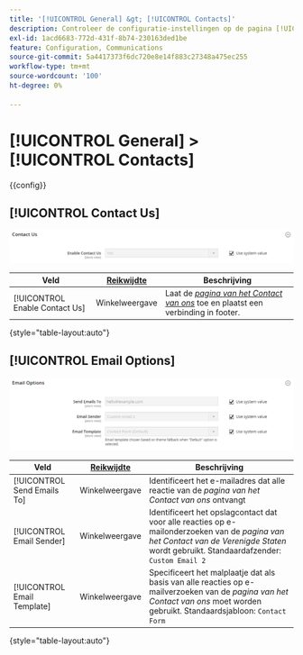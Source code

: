 ```yaml
---
title: '[!UICONTROL General] &gt; [!UICONTROL Contacts]'
description: Controleer de configuratie-instellingen op de pagina [!UICONTROL General] &gt; [!UICONTROL Contacts] van Commerce Admin.
exl-id: 1acd6683-772d-431f-8b74-230163ded1be
feature: Configuration, Communications
source-git-commit: 5a4417373f6dc720e8e14f883c27348a475ec255
workflow-type: tm+mt
source-wordcount: '100'
ht-degree: 0%

---
```


# [!UICONTROL General] > [!UICONTROL Contacts]

{{config}}

## [!UICONTROL Contact Us]

![ Contact ons ](./assets/contacts-contact-us.png)<!-- zoom -->

<!-- [Contact Us](https://experienceleague.adobe.com/nl/docs/commerce-admin/start/setup/store-details#contact-us-form) -->

| Veld | [ Reikwijdte ](../../getting-started/websites-stores-views.md#scope-settings) | Beschrijving |
|--- |--- |--- |
| [!UICONTROL Enable Contact Us] | Winkelweergave | Laat de [_pagina van het Contact van ons_](../../getting-started/store-details.md#contact-us-form) toe en plaatst een verbinding in footer. |

{style="table-layout:auto"}

## [!UICONTROL Email Options]

![ E-mailopties ](./assets/contacts-email-options.png)<!-- zoom -->

<!-- [Email Options](https://experienceleague.adobe.com/nl/docs/commerce-admin/start/setup/store-details#contact-us-form) -->

| Veld | [ Reikwijdte ](../../getting-started/websites-stores-views.md#scope-settings) | Beschrijving |
|--- |--- |--- |
| [!UICONTROL Send Emails To] | Winkelweergave | Identificeert het e-mailadres dat alle reactie van de _pagina van het Contact van ons_ ontvangt |
| [!UICONTROL Email Sender] | Winkelweergave | Identificeert het opslagcontact dat voor alle reacties op e-mailonderzoeken van de _pagina van het Contact van de Verenigde Staten_ wordt gebruikt. Standaardafzender: `Custom Email 2` |
| [!UICONTROL Email Template] | Winkelweergave | Specificeert het malplaatje dat als basis van alle reacties op e-mailverzoeken van de _pagina van het Contact van ons_ moet worden gebruikt. Standaardsjabloon: `Contact Form` |

{style="table-layout:auto"}
